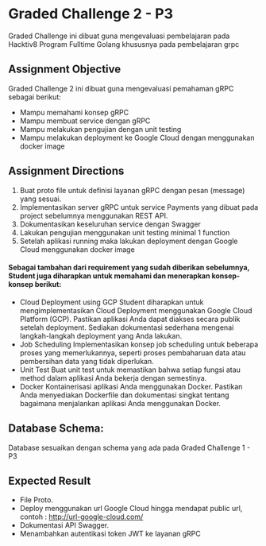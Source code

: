 # Graded Challenge 2 - P3

Graded Challenge ini dibuat guna mengevaluasi pembelajaran pada Hacktiv8 Program Fulltime Golang khususnya pada pembelajaran grpc

## Assignment Objective
Graded Challenge 2 ini dibuat guna mengevaluasi pemahaman gRPC sebagai berikut:

- Mampu memahami konsep gRPC
- Mampu membuat service dengan gRPC
- Mampu melakukan pengujian dengan unit testing
- Mampu melakukan deployment ke Google Cloud dengan menggunakan docker image


## Assignment Directions
1. Buat proto file untuk definisi layanan gRPC dengan pesan (message) yang sesuai.
2. Implementasikan server gRPC untuk service Payments yang dibuat pada project sebelumnya menggunakan REST API.
3. Dokumentasikan keseluruhan service dengan Swagger
4. Lakukan pengujian menggunakan unit testing minimal 1 function
5. Setelah aplikasi running maka lakukan deployment dengan Google Cloud menggunakan docker image


#### Sebagai tambahan dari requirement yang sudah diberikan sebelumnya, Student juga diharapkan untuk memahami dan menerapkan konsep-konsep berikut:
- Cloud Deployment using GCP
Student diharapkan untuk mengimplementasikan Cloud Deployment menggunakan Google Cloud Platform (GCP).
Pastikan aplikasi Anda dapat diakses secara publik setelah deployment.
Sediakan dokumentasi sederhana mengenai langkah-langkah deployment yang Anda lakukan.
- Job Scheduling
Implementasikan konsep job scheduling untuk beberapa proses yang memerlukannya, seperti proses pembaharuan data atau pembersihan data yang tidak diperlukan.
- Unit Test
Buat unit test untuk memastikan bahwa setiap fungsi atau method dalam aplikasi Anda bekerja dengan semestinya.
- Docker
Kontainerisasi aplikasi Anda menggunakan Docker.
Pastikan Anda menyediakan Dockerfile dan dokumentasi singkat tentang bagaimana menjalankan aplikasi Anda menggunakan Docker.

## Database Schema:
Database sesuaikan dengan schema yang ada pada Graded Challenge 1 - P3


## Expected Result
- File Proto.
- Deploy menggunakan url Google Cloud hingga mendapat public url,  contoh : http://url-google-cloud.com/
- Dokumentasi API Swagger.
- Menambahkan autentikasi token JWT ke layanan gRPC
